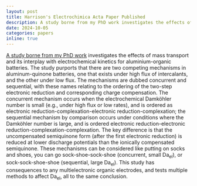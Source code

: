 ```yaml
---
layout: post
title: Harrison's Electrochimica Acta Paper Published
description: A study borne from my PhD work investigates the effects of mass transport and its interplay with electrochemical kinetics for aluminium-organic batteries. The study purports that there are two competing mechanisms in aluminum-quinone batteries, one that exists under high flux of intercalants, and the other under low flux. The mechanisms are dubbed concurrent and sequential, with these names relating to the ordering of the two-step electronic reduction and corresponding charge compensation. The concurrent mechanism occurs when the electrochemical Damköhler number is small (e.g., under high flux or low rates), and is ordered as electronic reduction-complexation-electronic reduction-complexation; the sequential mechanism by comparison occurs under conditions where the Damköhler number is large, and is ordered electronic reduction-electronic reduction-complexation-complexation. The key difference is that the uncompensated semiquinone form (after the first electronic reduction) is reduced at lower discharge potentials than the ionically compensated semiquinone. These mechanisms can be considered like putting on socks and shoes, you can go sock-shoe-sock-shoe (concurrent, small Da<sub>el</sub>), or sock-sock-shoe-shoe (sequential, large Da<sub>el</sub>). This study has consequences to any multielectronic organic electrodes, and tests multiple methods to affect Da<sub>el</sub>, all to the same conclusion.
date: 2024-10-05
categories: papers
inline: true
---
```


[A study borne from my PhD work](https://www.sciencedirect.com/science/article/pii/S0013468624012684) investigates the effects of mass transport and its interplay with electrochemical kinetics for aluminium-organic batteries. The study purports that there are two competing mechanisms in aluminum-quinone batteries, one that exists under high flux of intercalants, and the other under low flux. The mechanisms are dubbed concurrent and sequential, with these names relating to the ordering of the two-step electronic reduction and corresponding charge compensation. The concurrent mechanism occurs when the electrochemical Damköhler number is small (e.g., under high flux or low rates), and is ordered as electronic reduction-complexation-electronic reduction-complexation; the sequential mechanism by comparison occurs under conditions where the Damköhler number is large, and is ordered electronic reduction-electronic reduction-complexation-complexation. The key difference is that the uncompensated semiquinone form (after the first electronic reduction) is reduced at lower discharge potentials than the ionically compensated semiquinone. These mechanisms can be considered like putting on socks and shoes, you can go sock-shoe-sock-shoe (concurrent, small Da<sub>el</sub>), or sock-sock-shoe-shoe (sequential, large Da<sub>el</sub>). This study has consequences to any multielectronic organic electrodes, and tests multiple methods to affect Da<sub>el</sub>, all to the same conclusion.